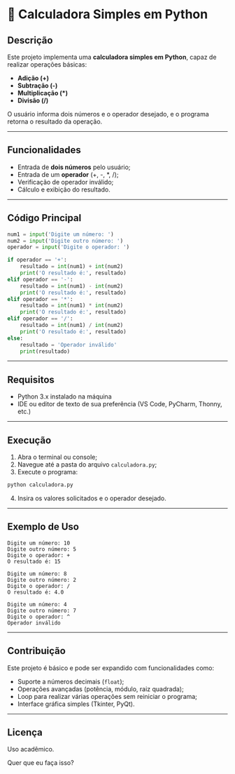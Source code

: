 # 🧮 Calculadora Simples em Python

## Descrição
Este projeto implementa uma **calculadora simples em Python**, capaz de realizar operações básicas:  
- **Adição (+)**  
- **Subtração (-)**  
- **Multiplicação (*)**  
- **Divisão (/)**  

O usuário informa dois números e o operador desejado, e o programa retorna o resultado da operação.  

---

## Funcionalidades

- Entrada de **dois números** pelo usuário;
- Entrada de um **operador** (+, -, *, /);
- Verificação de operador inválido;
- Cálculo e exibição do resultado.

---

## Código Principal

```python
num1 = input('Digite um número: ')
num2 = input('Digite outro número: ')
operador = input('Digite o operador: ')

if operador == '+':
    resultado = int(num1) + int(num2)
    print('O resultado é:', resultado)
elif operador == '-':
    resultado = int(num1) - int(num2)  
    print('O resultado é:', resultado)
elif operador == '*':
    resultado = int(num1) * int(num2)
    print('O resultado é:', resultado)
elif operador == '/':
    resultado = int(num1) / int(num2)
    print('O resultado é:', resultado)
else:
    resultado = 'Operador inválido'
    print(resultado)
````

---

## Requisitos

* Python 3.x instalado na máquina
* IDE ou editor de texto de sua preferência (VS Code, PyCharm, Thonny, etc.)

---

## Execução

1. Abra o terminal ou console;
2. Navegue até a pasta do arquivo `calculadora.py`;
3. Execute o programa:

```bash
python calculadora.py
```

4. Insira os valores solicitados e o operador desejado.

---

## Exemplo de Uso

```text
Digite um número: 10
Digite outro número: 5
Digite o operador: +
O resultado é: 15
```

```text
Digite um número: 8
Digite outro número: 2
Digite o operador: /
O resultado é: 4.0
```

```text
Digite um número: 4
Digite outro número: 7
Digite o operador: ^
Operador inválido
```

---

## Contribuição

Este projeto é básico e pode ser expandido com funcionalidades como:

* Suporte a números decimais (`float`);
* Operações avançadas (potência, módulo, raiz quadrada);
* Loop para realizar várias operações sem reiniciar o programa;
* Interface gráfica simples (Tkinter, PyQt).

---

## Licença

Uso acadêmico.

Quer que eu faça isso?
```
